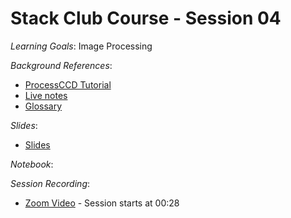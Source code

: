 # Stack Club Course - Session 04

*Learning Goals*: Image Processing

*Background References*:
* [ProcessCCD Tutorial](https://pipelines.lsst.io/getting-started/processccd.html)
* [Live notes](https://docs.google.com/document/d/1UmPCHy1c1SnHrWbUHKTHK5fsty7t6dkGz_jxcrqJgJE)
* [Glossary](https://docs.google.com/document/d/1KBQadu99tV5VnFUbPKq4iqKEdgtBTCF1RJNWtXM_mF0/edit#bookmark=id.tv5ptfwx28ms)

*Slides*:
* [Slides](https://docs.google.com/presentation/d/13kYEhKHXIOBYqgHr5JxjLgLflyExptDVyEf8xtOWp-s/edit)

*Notebook*:

*Session Recording*:
* [Zoom Video](https://stanford.zoom.us/rec/share/_JNlBpD97WBLH4HXxx79ZvYxBN7cT6a8hCYZ-aBYmB7g3kqTmVMjbkKSOBNw3NCp) - Session starts at 00:28
